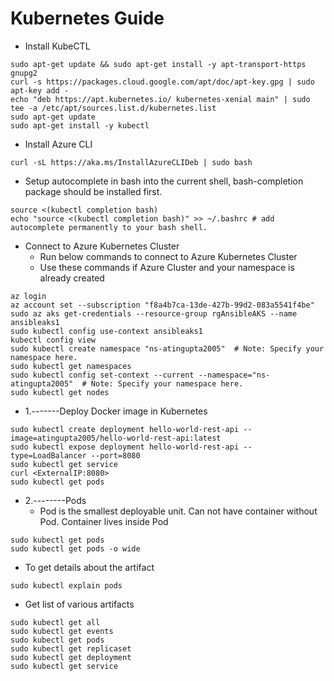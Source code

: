 # Kubernetes Guide

 - Install KubeCTL
```
sudo apt-get update && sudo apt-get install -y apt-transport-https gnupg2
curl -s https://packages.cloud.google.com/apt/doc/apt-key.gpg | sudo apt-key add -
echo "deb https://apt.kubernetes.io/ kubernetes-xenial main" | sudo tee -a /etc/apt/sources.list.d/kubernetes.list
sudo apt-get update
sudo apt-get install -y kubectl
```

 - Install Azure CLI
```
curl -sL https://aka.ms/InstallAzureCLIDeb | sudo bash
```

 - Setup autocomplete in bash into the current shell, bash-completion package should be installed first.
```
source <(kubectl completion bash)
echo "source <(kubectl completion bash)" >> ~/.bashrc # add autocomplete permanently to your bash shell.
```

 - Connect to Azure Kubernetes Cluster
   - Run below commands to connect to Azure Kubernetes Cluster
   - Use these commands if Azure Cluster and your namespace is already created
```
az login
az account set --subscription "f8a4b7ca-13de-427b-99d2-083a5541f4be"
sudo az aks get-credentials --resource-group rgAnsibleAKS --name ansibleaks1
sudo kubectl config use-context ansibleaks1
kubectl config view
sudo kubectl create namespace "ns-atingupta2005"  # Note: Specify your namespace here.
sudo kubectl get namespaces
sudo kubectl config set-context --current --namespace="ns-atingupta2005"  # Note: Specify your namespace here.
sudo kubectl get nodes
```

 - 1.-------Deploy Docker image in Kubernetes
```
sudo kubectl create deployment hello-world-rest-api --image=atingupta2005/hello-world-rest-api:latest
sudo kubectl expose deployment hello-world-rest-api --type=LoadBalancer --port=8080
sudo kubectl get service
curl <ExternalIP:8080>
sudo kubectl get pods
```


 - 2.--------Pods
   - Pod is the smallest deployable unit. Can not have container without Pod. Container lives inside Pod
```
sudo kubectl get pods
sudo kubectl get pods -o wide
```

   - To get details about the artifact
```
sudo kubectl explain pods
```

   - Get list of various artifacts
```
sudo kubectl get all
sudo kubectl get events
sudo kubectl get pods
sudo kubectl get replicaset
sudo kubectl get deployment
sudo kubectl get service
```
